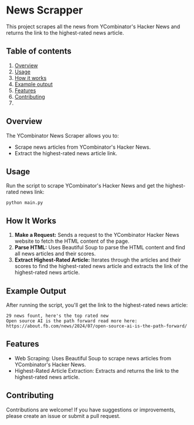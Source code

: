 # News Scrapper

This project scrapes all the news from YCombinator's Hacker News and returns the link to the highest-rated news article.

## Table of contents

1. [Overview](#overview)
2. [Usage](#usage)
3. [How it works](#how-it-works)
4. [Example output](#example-output)
5. [Features](#features)
6. [Contributing](#contributing)
7.

## Overview

The YCombinator News Scraper allows you to:

- Scrape news articles from YCombinator's Hacker News.
- Extract the highest-rated news article link.

## Usage

Run the script to scrape YCombinator's Hacker News and get the highest-rated news link:

```shell
python main.py
```

## How It Works

1. **Make a Request:** Sends a request to the YCombinator Hacker News website to fetch the HTML content of the page.
2. **Parse HTML:** Uses Beautiful Soup to parse the HTML content and find all news articles and their scores.
3. **Extract Highest-Rated Article:** Iterates through the articles and their scores to find the highest-rated news
   article and extracts the link of the highest-rated news article.

## Example Output

After running the script, you'll get the link to the highest-rated news article:

```shell
29 news fount, here's the top rated new
Open source AI is the path forward read more here: https://about.fb.com/news/2024/07/open-source-ai-is-the-path-forward/
```

## Features

- Web Scraping: Uses Beautiful Soup to scrape news articles from YCombinator's Hacker News.
- Highest-Rated Article Extraction: Extracts and returns the link to the highest-rated news article.

## Contributing

Contributions are welcome! If you have suggestions or improvements, please create an issue or submit a pull request.